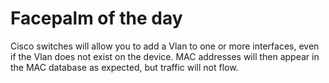 <!-- -
Title: Facepalm of the day
Author: Marios Zindilis
First Published: 2012-03-27
- -->

Facepalm of the day
===================

Cisco switches will allow you to add a Vlan to one or more interfaces, even if the Vlan does not exist on the device. MAC addresses will then appear in the MAC database as expected, but traffic will not flow.
